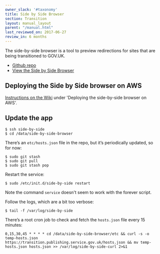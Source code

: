 ```yaml
---
owner_slack: '#taxonomy'
title: Side by Side Browser
section: Transition
layout: manual_layout
parent: "/manual.html"
last_reviewed_on: 2017-06-27
review_in: 6 months
---
```


The side-by-side browser is a tool to preview redirections for sites that are
being transitioned to GOV.UK.

- [Github repo](https://github.com/alphagov/side-by-side-browser)
- [View the Side by Side Browser](http://www.apho.org.uk.side-by-side.alphagov.co.uk/__/#/)

## Deploying the Side by Side browser on AWS

[Instructions on the Wiki](https://gov-uk.atlassian.net/wiki/display/GOVUK/Bouncer+and+Transition) under 'Deploying the side-by-side browser on AWS'.

## Update the app

```
$ ssh side-by-side
$ cd /data/side-by-side-browser
```

There’s an `etc/hosts.json` file in the repo, but it’s periodically updated, so for now:

```
$ sudo git stash
$ sudo git pull
$ sudo git stash pop
```

Restart the service:

```
$ sudo /etc/init.d/side-by-side restart
```

Note the command `service` doesn't seem to work with the forever script.

Follow the logs, which are a bit too verbose:

```
$ tail -f /var/log/side-by-side
```

There’s a root cron job to check and fetch the `hosts.json` file every 15 minutes:

```
0,15,30,45 * * * * cd /data/side-by-side-browser/etc && curl -s -o temp-hosts.json https://transition.publishing.service.gov.uk/hosts.json && mv temp-hosts.json hosts.json >> /var/log/side-by-side-curl 2>&1
```
